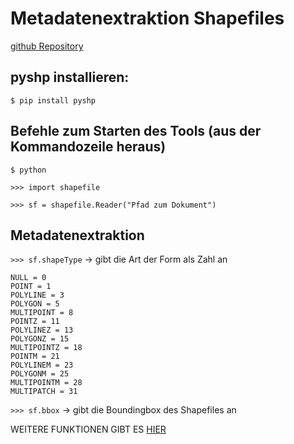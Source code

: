 # Metadatenextraktion Shapefiles

[github Repository](https://github.com/GeospatialPython/pyshp#reading-shapefiles-using-the-context-manager)

## pyshp installieren:

`$ pip install pyshp`

## Befehle zum Starten des Tools (aus der Kommandozeile heraus)

`$ python`

`>>> import shapefile`

`>>> sf = shapefile.Reader("Pfad zum Dokument")`


## Metadatenextraktion

`>>> sf.shapeType`
-> gibt die Art der Form als Zahl an

    NULL = 0
    POINT = 1
    POLYLINE = 3
    POLYGON = 5
    MULTIPOINT = 8
    POINTZ = 11
    POLYLINEZ = 13
    POLYGONZ = 15
    MULTIPOINTZ = 18
    POINTM = 21
    POLYLINEM = 23
    POLYGONM = 25
    MULTIPOINTM = 28
    MULTIPATCH = 31

`>>> sf.bbox`
-> gibt die Boundingbox des Shapefiles an

WEITERE FUNKTIONEN GIBT ES [HIER](https://github.com/GeospatialPython/pyshp#reading-shapefiles-using-the-context-manager)
